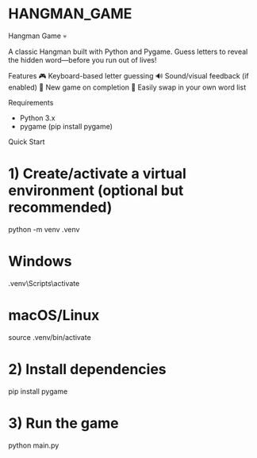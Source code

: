 # HANGMAN_GAME
Hangman Game 💀

A classic Hangman built with Python and Pygame.
Guess letters to reveal the hidden word—before you run out of lives!

Features
🎮 Keyboard-based letter guessing
🔊 Sound/visual feedback (if enabled)
🔁 New game on completion
🧩 Easily swap in your own word list

Requirements
- Python 3.x
- pygame (pip install pygame)

Quick Start
# 1) Create/activate a virtual environment (optional but recommended)
python -m venv .venv
# Windows
.venv\Scripts\activate
# macOS/Linux
source .venv/bin/activate

# 2) Install dependencies
pip install pygame

# 3) Run the game
python main.py
